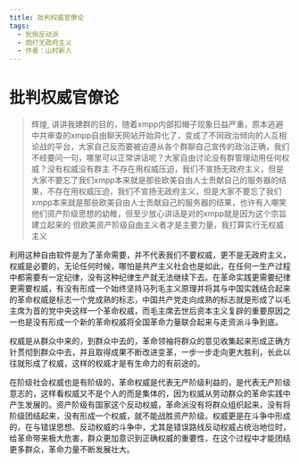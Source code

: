 ```yaml
---
title: 批判权威官僚论
tags:
  - 批倒反动派
  - 炮打无政府主义
  - 作者：山村新人
---
```


# 批判权威官僚论

> 辉煌, 讲讲我建群的目的，随着xmpp内部扣帽子现象日益严重，原本逃避中共审查的xmpp自由聊天网站开始异化了，变成了不同政治倾向的人互相论战的平台，大家自己反而要被迫遵从各个群聊自己宣传的政治正确，我们不经要问一句，哪里可以正常讲话呢？大家自由讨论没有群管理动用任何权威？没有权威没有群主
> 不存在用权威压迫，我们不宣扬无政府主义，但是大家不要忘了我们xmpp本来就是那些欧美自由人士贡献自己的服务器的结果，不存在用权威压迫，我们不宣扬无政府主义，但是大家不要忘了我们xmpp本来就是那些欧美自由人士贡献自己的服务器的结果，也许有人嘲笑他们资产阶级思想的幼稚，但至少放心讲话是对的xmpp就是因为这个宗旨建立起来的
> 但欧美资产阶级自由主义者才是主要力量，我打算实行无权威主义

利用这种自由软件是为了革命需要，并不代表我们不要权威，更不是无政府主义，权威是必要的，无论任何时候，哪怕是共产主义社会也是如此，在任何一生产过程中都需要有一定纪律，没有这种纪律生产就无法继续下去。在革命实践更需要纪律更需要权威，有没有形成一个始终坚持马列毛主义原理并将其与中国实践结合起来的革命权威是标志一个党成熟的标志，中国共产党走向成熟的标志就是形成了以毛主席为首的党中央这样一个革命权威，而毛主席去世后资本主义复辟的重要原因之一也是没有形成一个新的革命权威将全国革命力量联合起来与走资派斗争到底。

权威是从群众中来的，到群众中去的，革命领袖将群众的意见收集起来形成正确方针贯彻到群众中去，并且取得成果不断改进变革，一步一步走向更大胜利，长此以往就形成了权威，这样的权威才是有生命力的有前途的。

在阶级社会权威也是有阶级的，革命权威是代表无产阶级利益的，是代表无产阶级意志的，这样看权威又不是个人的而是集体的，因为权威从劳动群众的革命实践中产生发展的。资产阶级有国家这个反动权威，革命派没有将群众组织起来，没有将阶级团结起来，没有形成一个权威，就不能战胜资产阶级。权威更是在斗争中形成的，在与错误思想、反动权威的斗争中，尤其是错误路线反动权威占统治地位时，给革命带来极大危害，群众更加意识到正确权威的重要性，在这个过程中才能团结更多群众，革命力量不断发展壮大。